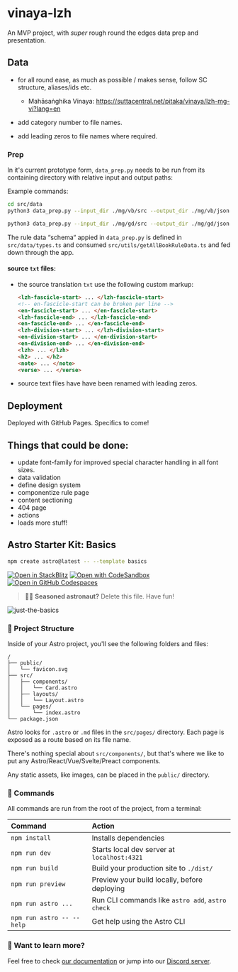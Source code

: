 # vinaya-lzh

An MVP project, with _super_ rough round the edges data prep and presentation.

## Data 

- for all round ease, as much as possible / makes sense, follow SC structure, aliases/ids etc.
    - Mahāsaṅghika Vinaya: https://suttacentral.net/pitaka/vinaya/lzh-mg-vi?lang=en

- add category number to file names.
- add leading zeros to file names where required.

### Prep

In it's current prototype form, `data_prep.py` needs to be run from its containing directory with relative input and output paths:

Example commands:

```sh
cd src/data
python3 data_prep.py --input_dir ./mg/vb/src --output_dir ./mg/vb/json --school "Mahāsaṅghika Vinaya" --book "Bhikkhunī Vibhaṅga" --has_rule_class

python3 data_prep.py --input_dir ./mg/gd/src --output_dir ./mg/gd/json --school "Mahāsaṅghika Vinaya" --book "Garudhammas"
```

The rule data “schema“ appied in `data_prep.py` is defined in `src/data/types.ts` and consumed `src/utils/getAllBookRuleData.ts` and fed down through the app.

#### source `txt` files:

- the source translation `txt` use the following custom markup:

    ```html
    <lzh-fascicle-start> ... </lzh-fascicle-start>
    <!-- en-fascicle-start can be broken per line -->
    <en-fascicle-start> ... </en-fascicle-start> 
    <lzh-fascicle-end> ... </lzh-fascicle-end>
    <en-fascicle-end> ... </en-fascicle-end>
    <lzh-division-start> ... </lzh-division-start>
    <en-division-start> ... </en-division-start>
    <en-division-end> ... </en-division-end>
    <lzh> ... </lzh>
    <h2> ... </h2>
    <note> ... </note>
    <verse> ... </verse>
    ```
- source text files have have been renamed with leading zeros.


## Deployment

Deployed with GitHub Pages. Specifics to come!

## Things that could be done:

- update font-family for improved special character handling in all font sizes. 
- data validation
- define design system
- componentize rule page
- content sectioning
- 404 page
- actions
- loads more stuff!

## Astro Starter Kit: Basics

```sh
npm create astro@latest -- --template basics
```

[![Open in StackBlitz](https://developer.stackblitz.com/img/open_in_stackblitz.svg)](https://stackblitz.com/github/withastro/astro/tree/latest/examples/basics)
[![Open with CodeSandbox](https://assets.codesandbox.io/github/button-edit-lime.svg)](https://codesandbox.io/p/sandbox/github/withastro/astro/tree/latest/examples/basics)
[![Open in GitHub Codespaces](https://github.com/codespaces/badge.svg)](https://codespaces.new/withastro/astro?devcontainer_path=.devcontainer/basics/devcontainer.json)

> 🧑‍🚀 **Seasoned astronaut?** Delete this file. Have fun!

![just-the-basics](https://github.com/withastro/astro/assets/2244813/a0a5533c-a856-4198-8470-2d67b1d7c554)

### 🚀 Project Structure

Inside of your Astro project, you'll see the following folders and files:

```text
/
├── public/
│   └── favicon.svg
├── src/
│   ├── components/
│   │   └── Card.astro
│   ├── layouts/
│   │   └── Layout.astro
│   └── pages/
│       └── index.astro
└── package.json
```

Astro looks for `.astro` or `.md` files in the `src/pages/` directory. Each page is exposed as a route based on its file name.

There's nothing special about `src/components/`, but that's where we like to put any Astro/React/Vue/Svelte/Preact components.

Any static assets, like images, can be placed in the `public/` directory.

### 🧞 Commands

All commands are run from the root of the project, from a terminal:

| Command                   | Action                                           |
| :------------------------ | :----------------------------------------------- |
| `npm install`             | Installs dependencies                            |
| `npm run dev`             | Starts local dev server at `localhost:4321`      |
| `npm run build`           | Build your production site to `./dist/`          |
| `npm run preview`         | Preview your build locally, before deploying     |
| `npm run astro ...`       | Run CLI commands like `astro add`, `astro check` |
| `npm run astro -- --help` | Get help using the Astro CLI                     |

### 👀 Want to learn more?

Feel free to check [our documentation](https://docs.astro.build) or jump into our [Discord server](https://astro.build/chat).
